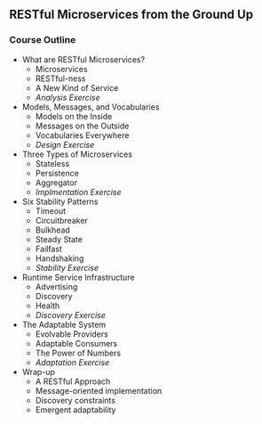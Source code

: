## RESTful Microservices from the Ground Up

### Course Outline

 * What are RESTful Microservices?
   * Microservices
   * RESTful-ness
   * A New Kind of Service
   * _Analysis Exercise_
 * Models, Messages, and Vocabularies
   * Models on the Inside
   * Messages on the Outside
   * Vocabularies Everywhere
   * _Design Exercise_
 * Three Types of Microservices
   * Stateless
   * Persistence
   * Aggregator
   * _Implmentation Exercise_
 * Six Stability Patterns
   * Timeout
   * Circuitbreaker
   * Bulkhead
   * Steady State
   * Failfast
   * Handshaking
   * _Stability Exercise_
 * Runtime Service Infrastructure
   * Advertising
   * Discovery
   * Health 
   * _Discovery Exercise_
 * The Adaptable System
   * Evolvable Providers
   * Adaptable Consumers
   * The Power of Numbers
   * _Adaptation Exercise_
 * Wrap-up
   * A RESTful Approach
   * Message-oriented implementation
   * Discovery constraints
   * Emergent adaptability  

